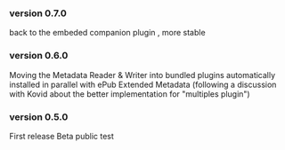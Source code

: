 ### version 0.7.0
back to the embeded companion plugin , more stable

### version 0.6.0
Moving the Metadata Reader & Writer into bundled plugins automatically installed in parallel with ePub Extended Metadata
(following a discussion with Kovid about the better implementation for "multiples plugin")

### version 0.5.0
First release
Beta public test

